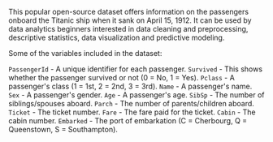 This popular open-source dataset offers information on the passengers onboard the Titanic ship when it sank on April 15, 1912. It can be used by data analytics beginners interested in data cleaning and preprocessing, descriptive statistics, data visualization and predictive modeling.

Some of the variables included in the dataset:

``PassengerId`` - A unique identifier for each passenger.
``Survived`` - This shows whether the passenger survived or not (0 = No, 1 = Yes).
``Pclass`` - A passenger's class (1 = 1st, 2 = 2nd, 3 = 3rd).
``Name`` - A passenger's name.
``Sex`` - A passenger's gender.
``Age`` - A passenger's age.
``SibSp`` - The number of siblings/spouses aboard.
``Parch`` - The number of parents/children aboard.
``Ticket`` - The ticket number.
``Fare`` - The fare paid for the ticket.
``Cabin`` - The cabin number.
``Embarked`` - The port of embarkation (C = Cherbourg, Q = Queenstown, S = Southampton).